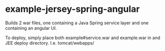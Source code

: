 # example-jersey-spring-angular

Builds 2 war files, one containing a Java Spring service layer and one containing an angular UI.

To deploy, simply place both example#service.war and example.war in and JEE deploy directory. I.e. tomcat/webapps/
